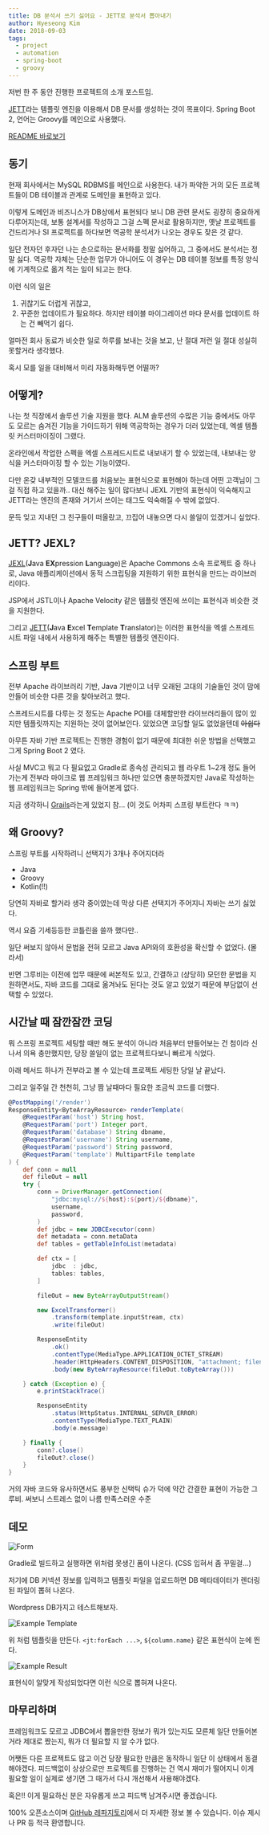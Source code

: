 ```yaml
---
title: DB 분석서 쓰기 싫어요 - JETT로 분석서 뽑아내기
author: Hyeseong Kim
date: 2018-09-03
tags:
  - project
  - automation
  - spring-boot
  - groovy
---
```


저번 한 주 동안 진행한 프로젝트의 소개 포스트임.

[JETT](http://jett.sourceforge.net)라는 템플릿 엔진을 이용해서 DB 문서를 생성하는 것이 목표이다. Spring Boot 2, 언어는 Groovy를 메인으로 사용했다.

[README 바로보기](https://github.com/cometkim/jdbc-jett-renderer)

## 동기

현재 회사에서는 MySQL RDBMS를 메인으로 사용한다. 내가 파악한 거의 모든 프로젝트들이 DB 테이블과 관계로 도메인을 표현하고 있다.

이렇게 도메인과 비즈니스가 DB상에서 표현되다 보니 DB 관련 문서도 굉장히 중요하게 다루어지는데, 보통 설계서를 작성하고 그걸 스펙 문서로 활용하지만, 옛날 프로젝트를 건드리거나 SI 프로젝트를 하다보면 역공학 분석서가 나오는 경우도 잦은 것 같다.

일단 전자던 후자던 나는 손으로하는 문서화를 정말 싫어하고, 그 중에서도 분석서는 정말 싫다. 역공학 자체는 단순한 업무가 아니어도 이 경우는 DB 테이블 정보를 특정 양식에 기계적으로 옮겨 적는 일이 되고는 한다.

이런 식의 일은

1. 귀찮기도 더럽게 귀찮고,
2. 꾸준한 업데이트가 필요하다. 하지만 테이블 마이그레이션 마다 문서를 업데이트 하는 건 빼먹기 쉽다.

얼마전 회사 동료가 비슷한 일로 하루를 보내는 것을 보고, 난 절대 저런 일 절대 성실히 못할거라 생각했다.

혹시 모를 일을 대비해서 미리 자동화해두면 어떨까?

## 어떻게?

나는 첫 직장에서 솔루션 기술 지원을 했다. ALM 솔루션의 수많은 기능 중에서도 아무도 모르는 숨겨진 기능을 가이드하기 위해 역공학하는 경우가 더러 있었는데, 엑셀 템플릿 커스터마이징이 그랬다.

온라인에서 작업한 스펙을 엑셀 스프레드시트로 내보내기 할 수 있었는데, 내보내는 양식을 커스터마이징 할 수 있는 기능이였다.

다만 온갖 내부적인 모델코드를 처음보는 표현식으로 표현해야 하는데 어떤 고객님이 그걸 직접 하고 있을까.. 대신 해주는 일이 많다보니 JEXL 기반의 표현식이 익숙해지고 JETT라는 엔진의 존재와 거기서 쓰이는 태그도 익숙해질 수 밖에 없었다.

문득 잊고 지내던 그 친구들이 떠올랐고, 끄집어 내놓으면 다시 쓸일이 있겠거니 싶었다.

## JETT? JEXL?

[JEXL](http://commons.apache.org/proper/commons-jexl)(**J**ava **EX**pression **L**anguage)은 Apache Commons 소속 프로젝트 중 하나로, Java 애플리케이션에서 동적 스크립팅을 지원하기 위한 표현식을 만드는 라이브러리이다.

JSP에서 JSTL이나 Apache Velocity 같은 템플릿 엔진에 쓰이는 표현식과 비슷한 것을 지원한다.

그리고 [JETT](http://jett.sourceforge.net)(**J**ava **E**xcel **T**emplate **T**ranslator)는 이러한 표현식을 엑셀 스프레드시트 파일 내에서 사용하게 해주는 특별한 템플릿 엔진이다.

## 스프링 부트

전부 Apache 라이브러리 기반, Java 기반이고 너무 오래된 고대의 기술들인 것이 맘에 안들어 비슷한 다른 것을 찾아보려고 했다.

스프레드시트를 다루는 것 정도는 Apache POI를 대체할만한 라이브러리들이 많이 있지만 템플릿까지는 지원하는 것이 없어보인다. 있었으면 코딩할 일도 없었을텐데 ~~아쉽다~~

아무튼 자바 기반 프로젝트는 진행한 경험이 없기 때문에 최대한 쉬운 방법을 선택했고 그게 Spring Boot 2 였다.

사실 MVC고 뭐고 다 필요없고 Gradle로 종속성 관리되고 웹 라우트 1~2개 정도 들어가는게 전부라 마이크로 웹 프레임워크 하나만 있으면 충분하겠지만 Java로 작성하는 웹 프레임워크는 Spring 밖에 들어본게 없다.

지금 생각하니 [Grails](https://grails.org)라는게 있었지 참... (이 것도 어차피 스프링 부트란다 ㅋㅋ)

## 왜 Groovy?

스프링 부트를 시작하려니 선택지가 3개나 주어지더라

- Java
- Groovy
- Kotlin(!!)

당연히 자바로 할거라 생각 중이였는데 막상 다른 선택지가 주어지니 자바는 쓰기 싫었다.

역시 요즘 기세등등한 코틀린을 쓸까 했다만..

일단 써보지 않아서 문법을 전혀 모르고 Java API와의 호환성을 확신할 수 없었다. (몰라서)

반면 그루비는 이전에 업무 때문에 써본적도 있고, 간결하고 (상당히) 모던한 문법을 지원하면서도, 자바 코드를 그대로 옮겨놔도 된다는 것도 알고 있었기 때문에 부담없이 선택할 수 있었다.

## 시간날 때 잠깐잠깐 코딩

뭐 스프링 프로젝트 세팅할 때만 해도 분석이 아니라 처음부터 만들어보는 건 첨이라 신나서 의욕 충만했지만, 당장 쓸일이 없는 프로젝트다보니 빠르게 식었다.

아래 메서드 하나가 전부라고 볼 수 있는데 프로젝트 세팅한 당일 날 끝났다.

그리고 일주일 간 천천히, 그냥 짬 날때마다 필요한 조금씩 코드를 더했다.

```groovy
@PostMapping('/render')
ResponseEntity<ByteArrayResource> renderTemplate(
    @RequestParam('host') String host,
    @RequestParam('port') Integer port,
    @RequestParam('database') String dbname,
    @RequestParam('username') String username,
    @RequestParam('password') String password,
    @RequestParam('template') MultipartFile template
) {
    def conn = null
    def fileOut = null
    try {
        conn = DriverManager.getConnection(
            "jdbc:mysql://${host}:${port}/${dbname}",
            username,
            password,
        )
        def jdbc = new JDBCExecutor(conn)
        def metadata = conn.metaData
        def tables = getTableInfoList(metadata)

        def ctx = [
            jdbc  : jdbc,
            tables: tables,
        ]

        fileOut = new ByteArrayOutputStream()

        new ExcelTransformer()
            .transform(template.inputStream, ctx)
            .write(fileOut)

        ResponseEntity
            .ok()
            .contentType(MediaType.APPLICATION_OCTET_STREAM)
            .header(HttpHeaders.CONTENT_DISPOSITION, "attachment; filename=\"${template.originalFilename}\"")
            .body(new ByteArrayResource(fileOut.toByteArray()))

    } catch (Exception e) {
        e.printStackTrace()

        ResponseEntity
            .status(HttpStatus.INTERNAL_SERVER_ERROR)
            .contentType(MediaType.TEXT_PLAIN)
            .body(e.message)

    } finally {
        conn?.close()
        fileOut?.close()
    }
}
```

거의 자바 코드와 유사하면서도 풍부한 신택틱 슈가 덕에 약간 간결한 표현이 가능한 그루비. 써보니 스트레스 없이 나름 만족스러운 수준

## 데모

![Form](images/jdbc-jett-renderer-form.png)

Gradle로 빌드하고 실행하면 위처럼 ~~못~~생긴 폼이 나온다. (CSS 입혀서 좀 꾸밀걸...)

저기에 DB 커넥션 정보를 입력하고 템플릿 파일을 업로드하면 DB 메타데이터가 렌더링된 파일이 뽑혀 나온다.

Wordpress DB가지고 테스트해보자.

![Example Template](images/jdbc-jett-renderer-example-template.png)

위 처럼 템플릿을 만든다. `<jt:forEach ...>`, `${column.name}` 같은 표현식이 눈에 띈다.

![Example Result](images/jdbc-jett-renderer-example-result.png)

표현식이 알맞게 작성되었다면 이런 식으로 뽑혀져 나온다.

## 마무리하며

프레임워크도 모르고 JDBC에서 뽑을만한 정보가 뭐가 있는지도 모른체 일단 만들어본거라 제대로 짰는지, 뭐가 더 필요할 지 알 수가 없다.

어쨋든 다른 프로젝트도 많고 이건 당장 필요한 만큼은 동작하니 일단 이 상태에서 동결해야겠다. 피드백없이 상상으로만 프로젝트를 진행하는 건 역시 재미가 떨어지니 이게 필요할 일이 실제로 생기면 그 때가서 다시 개선해서 사용해야겠다.

혹은!! 이게 필요하신 분은 자유롭게 쓰고 피드백 남겨주시면 좋겠습니다.

100% 오픈소스이며 [GitHub 레파지토리](https://github.com/cometkim/jdbc-jett-renderer)에서 더 자세한 정보 볼 수 있습니다. 이슈 제시나 PR 등 적극 환영합니다.
